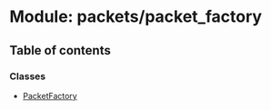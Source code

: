 # Module: packets/packet\_factory

## Table of contents

### Classes

- [PacketFactory](../classes/packets_packet_factory.PacketFactory.md)
